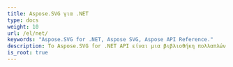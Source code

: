 ```yaml
---
title: Aspose.SVG για .NET
type: docs
weight: 10
url: /el/net/
keywords: "Aspose.SVG for .NET, Aspose SVG, Aspose API Reference."
description: Το Aspose.SVG for .NET API είναι μια βιβλιοθήκη πολλαπλών πλατφορμών που παρέχει ένα ευρύ φάσμα δυνατοτήτων για την επεξεργασία και την απόδοση εγγράφων SVG.
is_root: true
---
```

